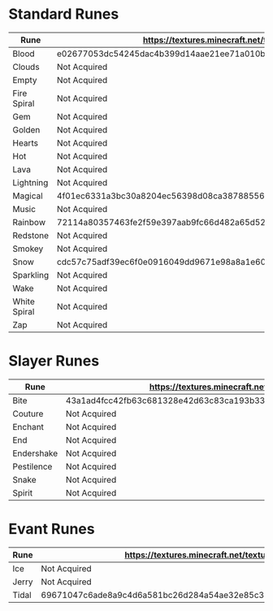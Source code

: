 # Standard Runes

| Rune         | https://textures.minecraft.net/texture/                          |
| ------------ | ---------------------------------------------------------------- |
| Blood        | e02677053dc54245dac4b399d14aae21ee71a010bd9c336c8ecee1a0dbe8f58b |
| Clouds       | Not Acquired                                                     |
| Empty        | Not Acquired                                                     |
| Fire Spiral  | Not Acquired                                                     |
| Gem          | Not Acquired                                                     |
| Golden       | Not Acquired                                                     |
| Hearts       | Not Acquired                                                     |
| Hot          | Not Acquired                                                     |
| Lava         | Not Acquired                                                     |
| Lightning    | Not Acquired                                                     |
| Magical      | 4f01ec6331a3bc30a8204ec56398d08ca38788556bca9b81d776f6238d567367 |
| Music        | Not Acquired                                                     |
| Rainbow      | 72114a80357463fe2f59e397aab9fc66d482a65d524f8870d21c724c18ecf757 |
| Redstone     | Not Acquired                                                     |
| Smokey       | Not Acquired                                                     |
| Snow         | cdc57c75adf39ec6f0e0916049dd9671e98a8a1e600104e84e645c988950bd7  |
| Sparkling    | Not Acquired                                                     |
| Wake         | Not Acquired                                                     |
| White Spiral | Not Acquired                                                     |
| Zap          | Not Acquired                                                     |

# Slayer Runes
| Rune       | https://textures.minecraft.net/texture/                          |
| ---------- | ---------------------------------------------------------------- |
| Bite       | 43a1ad4fcc42fb63c681328e42d63c83ca193b333af2a426728a25a8cc600692 |
| Couture    | Not Acquired                                                     |
| Enchant    | Not Acquired                                                     |
| End        | Not Acquired                                                     |
| Endershake | Not Acquired                                                     |
| Pestilence | Not Acquired                                                     |
| Snake      | Not Acquired                                                     |
| Spirit     | Not Acquired                                                     |

# Evant Runes
| Rune  | https://textures.minecraft.net/texture/                          |
| ----- | ---------------------------------------------------------------- |
| Ice   | Not Acquired                                                     |
| Jerry | Not Acquired                                                     |
| Tidal | 69671047c6ade8a9c4d6a581bc26d284a54ae32e85c34ce69d81f92799bf3fbb |